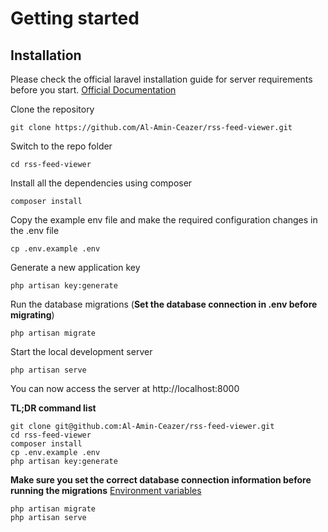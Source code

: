 # Getting started

## Installation

Please check the official laravel installation guide for server requirements before you start. [Official Documentation](https://laravel.com/docs/5.4/installation#installation)


Clone the repository

    git clone https://github.com/Al-Amin-Ceazer/rss-feed-viewer.git

Switch to the repo folder

    cd rss-feed-viewer

Install all the dependencies using composer

    composer install

Copy the example env file and make the required configuration changes in the .env file

    cp .env.example .env

Generate a new application key

    php artisan key:generate

Run the database migrations (**Set the database connection in .env before migrating**)

    php artisan migrate
    
Start the local development server

    php artisan serve

You can now access the server at http://localhost:8000

**TL;DR command list**

    git clone git@github.com:Al-Amin-Ceazer/rss-feed-viewer.git
    cd rss-feed-viewer
    composer install
    cp .env.example .env
    php artisan key:generate
    
**Make sure you set the correct database connection information before running the migrations** [Environment variables](#environment-variables)

    php artisan migrate
    php artisan serve
